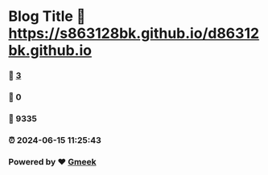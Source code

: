 # Blog Title :link: https://s863128bk.github.io/d86312bk.github.io 
### :page_facing_up: [3](https://s863128bk.github.io/d86312bk.github.io/tag.html) 
### :speech_balloon: 0 
### :hibiscus: 9335 
### :alarm_clock: 2024-06-15 11:25:43 
### Powered by :heart: [Gmeek](https://github.com/Meekdai/Gmeek)
